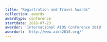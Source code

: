 ```yaml
---
title: "Registration and Travel Awards"
collection: awards
awardtype: conference
startdate: 2018-07-23
awarder: 'International AIDS Conference 2018'
awardurl: 'http://www.aids2018.org/'
---
```

